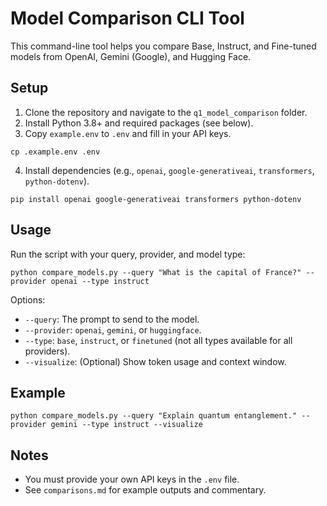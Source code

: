 # Model Comparison CLI Tool

This command-line tool helps you compare Base, Instruct, and Fine-tuned models from OpenAI, Gemini (Google), and Hugging Face.

## Setup

1. Clone the repository and navigate to the `q1_model_comparison` folder.
2. Install Python 3.8+ and required packages (see below).
3. Copy `example.env` to `.env` and fill in your API keys.

```
cp .example.env .env
```

4. Install dependencies (e.g., `openai`, `google-generativeai`, `transformers`, `python-dotenv`).

```
pip install openai google-generativeai transformers python-dotenv
```

## Usage

Run the script with your query, provider, and model type:

```
python compare_models.py --query "What is the capital of France?" --provider openai --type instruct
```

Options:
- `--query`: The prompt to send to the model.
- `--provider`: `openai`, `gemini`, or `huggingface`.
- `--type`: `base`, `instruct`, or `finetuned` (not all types available for all providers).
- `--visualize`: (Optional) Show token usage and context window.

## Example

```
python compare_models.py --query "Explain quantum entanglement." --provider gemini --type instruct --visualize
```

## Notes
- You must provide your own API keys in the `.env` file.
- See `comparisons.md` for example outputs and commentary. 